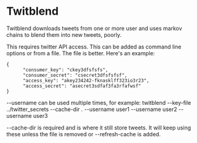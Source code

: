 # Twitblend
Twitblend downloads tweets from one or more user and uses markov chains to blend them into new tweets, poorly.

This requires twitter API access. This can be added as command line options or from a file. The file is better. Here's an example:

~~~~
{
      "consumer_key": "ckey3dfsfsfs",
      "consumer_secret": "csecret3dfsfsfsf",
      "access_key": "akey234242-fknasklff323io3r23",
      "access_secret": "asecret3sdfaf3fa3rfafwsf"
}
~~~~

--username can be used multiple times, for example:
twitblend --key-file ../twitter_secrets --cache-dir . --username user1 --username user2 --username user3

--cache-dir is required and is where it still store tweets.  It will keep using these unless the file is removed or --refresh-cache is added.


